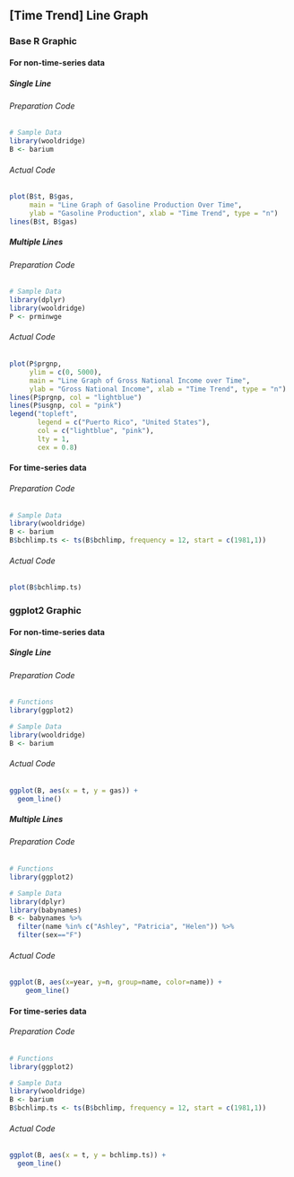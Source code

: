 ## \[Time Trend\] Line Graph
### Base R Graphic
#### For non-time-series data
##### Single Line
###### Preparation Code
```r
# Sample Data
library(wooldridge)
B <- barium
```
###### Actual Code
```r
plot(B$t, B$gas,
     main = "Line Graph of Gasoline Production Over Time",
     ylab = "Gasoline Production", xlab = "Time Trend", type = "n")
lines(B$t, B$gas)
```
##### Multiple Lines
###### Preparation Code
```r
# Sample Data
library(dplyr)
library(wooldridge)
P <- prminwge
```
###### Actual Code
```r
plot(P$prgnp,
     ylim = c(0, 5000),
     main = "Line Graph of Gross National Income over Time",
     ylab = "Gross National Income", xlab = "Time Trend", type = "n")
lines(P$prgnp, col = "lightblue")  
lines(P$usgnp, col = "pink")
legend("topleft",
       legend = c("Puerto Rico", "United States"),
       col = c("lightblue", "pink"),
       lty = 1,
       cex = 0.8)
```
#### For time-series data
###### Preparation Code
```r
# Sample Data
library(wooldridge)
B <- barium
B$bchlimp.ts <- ts(B$bchlimp, frequency = 12, start = c(1981,1))
```
###### Actual Code
```r
plot(B$bchlimp.ts)
```
### ggplot2 Graphic
#### For non-time-series data
##### Single Line
###### Preparation Code
```r
# Functions
library(ggplot2)

# Sample Data
library(wooldridge)
B <- barium
```
###### Actual Code
```r
ggplot(B, aes(x = t, y = gas)) +
  geom_line()
```
##### Multiple Lines
###### Preparation Code
```r
# Functions
library(ggplot2)

# Sample Data
library(dplyr)
library(babynames)
B <- babynames %>% 
  filter(name %in% c("Ashley", "Patricia", "Helen")) %>%
  filter(sex=="F")
```
###### Actual Code
```r
ggplot(B, aes(x=year, y=n, group=name, color=name)) +
    geom_line()
```
#### For time-series data
###### Preparation Code
```r
# Functions
library(ggplot2)

# Sample Data
library(wooldridge)
B <- barium
B$bchlimp.ts <- ts(B$bchlimp, frequency = 12, start = c(1981,1))
```
###### Actual Code
```r
ggplot(B, aes(x = t, y = bchlimp.ts)) +
  geom_line()
```
